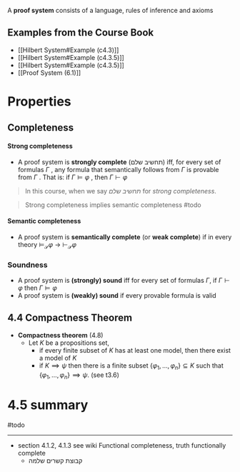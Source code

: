 A **proof system** consists of a language, rules of inference and axioms
## Examples from the Course Book

- [[Hilbert System#Example (c4.3)]]
- [[Hilbert System#Example (c4.3.5)]]
- [[Hilbert System#Example (c4.3.5)]]
- [[Proof System (6.1)]]

# Properties 

## Completeness
#### Strong completeness

 - A proof system is **strongly complete** (תחשיב שלם) iff, for every set of formulas $Γ$ , any formula that semantically follows from $Γ$ is provable from $Γ$ . That is: if $Γ ⊨ φ$ , then $Γ ⊢ φ$

> In this course, when we say *תחשיב שלם* for *strong completeness*. 

> Strong completeness implies semantic completeness #todo 
#### Semantic completeness

 - A proof system is **semantically complete** (or **weak complete**) if in every theory $\displaystyle  \models _{\mathcal {S}}\varphi \ \to \ \vdash _{\mathcal {S}}\varphi$
### Soundness

 - A proof system is **(strongly) sound** iff for every set of formulas $Γ$, if $Γ ⊢ φ$ then $Γ ⊨ φ$ 
- A proof system is **(weakly) sound** if every provable formula is valid

## 4.4 Compactness Theorem

- **Compactness theorem** (4.8)
	- Let $K$ be a propositions set, 
		- if every finite subset of $K$ has at least one model, then there exist a model of $K$
		- if $K \implies \psi$ then there is a finite subset $\{ \varphi_{1},\dots,\varphi_{n} \}\subseteq K$ such that $\{ \varphi_{1},\dots ,\varphi_{n} \}\implies \psi$. (see t3.6)


# 4.5 summary

#todo 

____

- section 4.1.2, 4.1.3 see wiki Functional completeness, truth functionally complete
	- קבוצת קשרים שלמה